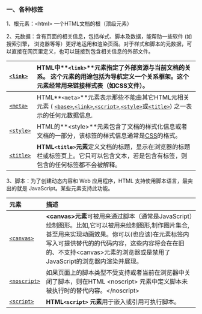 ### 一、各种标签

1、根元素：&lt;html&gt;  一个HTML文档的根（顶级元素）



2、元数据：含有页面的相关信息，包括样式、脚本及数据，能帮助一些软件 \(如搜索引擎， 浏览器等等）更好地运用和渲染页面。对于样式和脚本的元数据，可以直接在网页里定义，也可以链接到包含相关信息的外部文件。

| [`<link>`](https://developer.mozilla.org/zh-CN/docs/Web/HTML/Element/link) | **HTML**中**`<link>`**元素指定了外部资源与当前文档的关系。 这个元素的用途包括为导航定义一个关系框架。这个元素经常用来链接样式表（如CSS文件）。 |
| :--- | :--- |
| [`<meta>`](https://developer.mozilla.org/zh-CN/docs/Web/HTML/Element/meta) | HTML**`<meta>`**元素表示那些不能由其它HTML元相关元素 \( [`<base>`](https://developer.mozilla.org/zh-CN/docs/Web/HTML/Element/base),[`<link>`](https://developer.mozilla.org/zh-CN/docs/Web/HTML/Element/link),[`<script>`](https://developer.mozilla.org/zh-CN/docs/Web/HTML/Element/script),[`<style>`](https://developer.mozilla.org/zh-CN/docs/Web/HTML/Element/style)或[`<title>`](https://developer.mozilla.org/zh-CN/docs/Web/HTML/Element/title)\) 之一表示的任何元数据信息. |
| [`<style>`](https://developer.mozilla.org/zh-CN/docs/Web/HTML/Element/style) | HTML的**&lt;style&gt;**元素包含了文档的样式化信息或者文档的一部分，该标签的样式信息通常是[CSS](https://developer.mozilla.org/en-US/docs/Web/CSS)的格式。 |
| [`<title>`](https://developer.mozilla.org/zh-CN/docs/Web/HTML/Element/title) | **HTML`<title>`元素**定义文档的标题，显示在浏览器的标题栏或标签页上。它只可以包含文本，若是包含有标签，则包含的任何标签都不会被解释。 |



3、脚本：为了创建动态内容和 Web 应用程序，HTML 支持使用脚本语言，最突出的就是 JavaScript。某些元素支持此功能。

| 元素 | 描述 |
| :--- | :--- |
| [`<canvas>`](https://developer.mozilla.org/zh-CN/docs/Web/HTML/Element/canvas) | **&lt;canvas&gt;元素**可被用来通过脚本（通常是JavaScript）绘制图形。比如,它可以被用来绘制图形,制作图片集合,甚至用来实现动画效果。你可以\(也应该\)在元素标签内写入可提供替代的的代码内容，这些内容将会在在旧的、不支持&lt;canvas&gt;元素的浏览器或是禁用了JavaScript的浏览器内渲染并展现。 |
| [`<noscript>`](https://developer.mozilla.org/zh-CN/docs/Web/HTML/Element/noscript) | 如果页面上的脚本类型不受支持或者当前在浏览器中关闭了脚本，则在HTML &lt;noscript&gt; 元素中定义脚本未被执行时的替代内容。&lt;/noscript&gt; |
| [`<script>`](https://developer.mozilla.org/zh-CN/docs/Web/HTML/Element/script) | **HTML`<script>` 元素**用于嵌入或引用可执行脚本。 |



